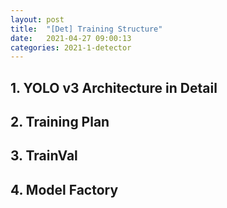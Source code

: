 ```yaml
---
layout: post
title:  "[Det] Training Structure"
date:   2021-04-27 09:00:13
categories: 2021-1-detector
---
```




## 1. YOLO v3 Architecture in Detail



## 2. Training Plan



## 3. TrainVal



## 4. Model Factory



